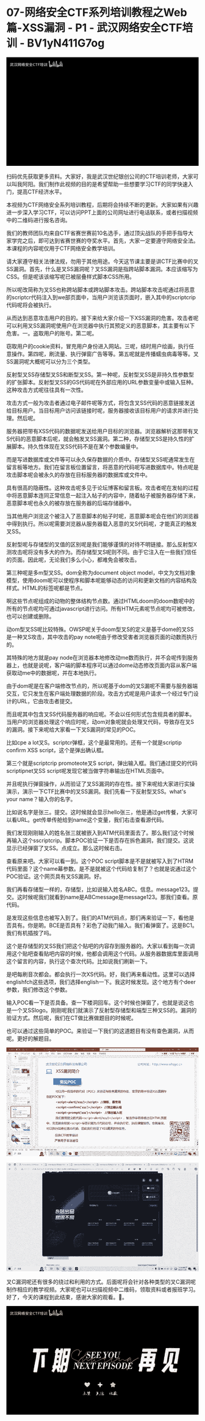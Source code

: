# 07-网络安全CTF系列培训教程之Web篇-XSS漏洞 - P1 - 武汉网络安全CTF培训 - BV1yN411G7og

![](img/f8120c25807616faf8c5458228ed543c_0.png)

扫码优先获取更多资料。大家好，我是武汉世纪银创公司的CTF培训老师，大家可以叫我阿阳。我们制作此视频的目的是希望帮助一些想要学习CTF的同学快速入门，提高CTF经济水平。

本视频为CTF网络安全系列培训教程，后期将会持续不断的更新。大家如果有兴趣进一步深入学习CTF，可以访问PPT上面的公司网址进行电话联系，或者扫描视频中的二维码进行报名咨询。

我们的教师团队均来自CTF省赛世赛前10名选手，通过顶尖战队的手把手指导大家学完之后，即可达到省赛世赛的夺奖水平。首先，大家一定要遵守网络安全法。本课程的内容呢仅用于CTF网络安全教学培训。

请大家遵守相关法律法规，勿用于其他用途。今天这节课主要是讲CTF比赛中的叉SS漏洞。首先，什么是叉SS漏洞呢？叉SS漏洞是指跨站脚本漏洞。本应该缩写为CSS。但是呢该该缩写呢已被层叠样式脚本CSS所用。

所以呢改简称为叉SS也称跨站脚本或跨站脚本攻击。跨站脚本攻击呢通过将恶意的scriptcr代码注入到we部页面中，当用户浏览该页面时，嵌入其中的scriptcrip代码呢将会被执行。

从而达到恶意攻击用户的目的。接下来给大家介绍一下XSS漏洞的危害。攻击者呢可以利用叉SS漏洞呢使用户在浏览器中执行其预定义的恶意脚本，其主要有以下危害。一。盗取用户的账号。第二呢。

窃取用户的cookie资料，冒充用户身份进入网站。三呢，结时用户绘画，执行任意操作。第四呢，刷流量、执行弹窗广告等等。第五呢就是传播蠕虫病毒等等。叉SS漏洞呢大概呢可以分为三个类型。

反射型叉SS存储型叉SS和断型叉SS。第一种呢，反射型叉SS是非持久性参数型的扩张脚本。反射型叉SS的GS代码呢在外部应用的URL参数变量中或输入狂种。这种攻击方式呢往往具有一次性。

攻击方式一般为攻击者通过电子邮件呢等方式，将包含叉SS代码的恶意链接发送给目标用户。当目标用户访问该链接时呢，服务器接收该目标用户的请求并进行处理。然后呢。

服务器把带有XSS代码的数据呢发送给用户目标的浏览器。浏览器解析这那带有叉S代码的恶意脚本后呢，就会触发叉SS漏洞。第二种，存储型叉SS是持久性的扩展脚本。持久性体现在叉SS代码不是在某个参数编量中。

而是写进数据库或文件等可以永久保存数据的介质中。存储型叉SS呢通常发生在留言板等地方。我们在留言板位置留言，将恶意的代码呢写进数据库中。特点呢是攻击脚本呢会被永久的存放在目标服务器的数据库或文件中。

具有很高的隐蔽性。这种攻击呢多见于论坛博客和留言板。攻击者呢在发帖的过程中将恶意脚本连同正常信息一起注入帖子的内容中，随着帖子被服务器存储下来，恶意脚本呢也永久的被存放在服务器的后端存储器中。

当其他用户浏览这个被注入了恶意脚本的帖子时呢，恶意脚本呢会在他们的浏览器中得到执行。所以呢需要浏览器从服务器载入恶意的叉S代码呢，才能真正的触发叉SS。

反射型呢与存储型的叉值的区别呢是我们能够谨慎的对待不明链接。那么反射型X测攻击呢将没有多大的作为。而存储型叉S呢则不同。由于它注入在一些我们信任的页面。因此呢，无论我们多么小心，都难免会被攻击。

第三种呢是多m型叉SS。dom全称为document object model，中文为文档对象模型，使用doom呢可以使程序和脚本呢能够动态的访问和更新文档的内容结构及样式。HTML的标签呢都是节点。

啊这些节点呢组成的动物的整体结构节点数。通过HTMLdoom的doom数呢中的所有的节点呢均可通过javascript进行访问。所有HTM元素呢节点呢均可被修改，也可以创建或删除。

动om型叉SS呢比较特殊。OWSP呢关于doom型叉S的定义是基于dome的叉SS是一种叉S攻击，其中攻击的pay note呢由于修改受害者浏览器页面的动数而执行的。

其特殊的地方就是pay node在浏览器本地修改动me数而执行，并不会呢传到服务器上，也就是说呢，客户端的脚本程序可以通过dome动态修改页面内容从客户端获取动me中的数据呢，并在本地执行。

由于dom呢是在客户端修改节点的，所以呢基于dom的叉S漏呢不需要与服务器端交互，它只发生在客户端处理数据的阶段。攻击方式呢是用户请求一个经过专门设计的URL，它由攻击者提交。

而且呢其中包含叉SS代码服务器的响应呢。不会以任何形式包含规具者的脚本。当用户的浏览器处理这个响应时呢，动om对象呢就会处理叉代码，导致存在叉S的漏洞。接下来呢给大家看一下叉S漏洞的常见的POC。

比如cpe a lot叉S。scriptcr弹框，这个是最常用的。还有一个就是scriptip confirm XSS script，这个是弹出确认框。

第三个就是scriptcrip promoteote叉S script，弹出输入框。我们通过提交的代码scriptipnet叉SS script呢发现它被当做字符串输出在HTML页面中。

并且呢执行弹窗操作，从而验证了叉SS漏洞的存在性。接下来呢给大家进行实操演示，演示一下CTF比赛中的叉SS漏洞。我们先看一下反射型叉SS。what's your name？输入你的名字。

比如说名字是张三。提交。这时候就会显示hello张三，他是通过get传餐，大家可以看URL。get传单传舱给到name这个变量，我们右击查看源代码。

我们发现刚刚输入的姓名张三就被嵌入到ATM代码里面去了。那么我们这个时候再输入这个sscriptcrip。脚本POC验证一下是否存在拆色漏洞，我们提交。这说显示已经弹窗了叉SS。点成立。那么这时候右击。

查看原来吧。大家可以看一到。这个POC script脚本是不是就被写入到了HTRM代码里面？这个name幕参数。是不是就被这个代码给复制了？也就是说通过这个POC验证。这个网页具有叉SS漏洞。好。

我们再看存储型一样的，存储型，比如说输入姓名ABC。信息。message123。提交。这时候呢我们就看到name是ABCmessage是message123。那我们查看。原代码。

是发现这些信息也被写入到了。我们的ATM代码点，那们再来验证一下，看他是否具有。你是啲。BCE是否具有？彩色了动我门输入。我们看弹窗了。这是BC1。我们有机插按了吗。

这个是存储型的叉SS我们把这个贴吧的内容存到服务器的。大家以看到每一次调用这个贴吧查看贴吧内容的时候，他都会调用这个代码。从服务器数据库里面调用这个留言的内容，执行这个查次代码。比如说我们刷新一下。

是吧每刷音次都会。都会执行一次XS代码。好，我们再来看动性。这里可以选择englishfch这些选项，我们选择english一下。我这时候发现。这个地方有个deer参数，我们修改这个参数。

输入POC看一下是否具备。查一下楼洞回车。这个时候也弹窗了，也就是说这也是一个叉SSlogo。刚刚呢我们就演示了反射型存储型和端型三种叉SS的。漏洞的验证方式。然后呢，我们在CT做比赛做题目的时候呢。

也可以通过这些简单的POC。来验证一下我们的这道题目有没有查色漏洞，从而呢。更好的解题目。

![](img/f8120c25807616faf8c5458228ed543c_2.png)

![](img/f8120c25807616faf8c5458228ed543c_3.png)

叉C漏洞呢还有很多的绕过和利用的方式。后面呢将会针对各种类型的叉C漏洞呢制作相应的教学视频。大家呢也可以扫描视频中二维码，领取资料或者报班学习。好了，今天的课程到此结束，感谢大家的观看。🎼。



![](img/f8120c25807616faf8c5458228ed543c_5.png)